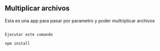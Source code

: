 

## Multiplicar archivos

Esta es una app para pasar por parametro y poder multriplicar archivos

``` 

Ejecutar este comando 

npm install

```
